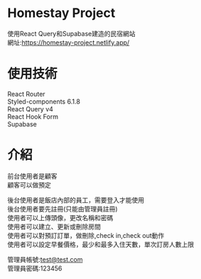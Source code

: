 # Homestay Project

使用React Query和Supabase建造的民宿網站 <br>
網址:https://homestay-project.netlify.app/

# 使用技術

React Router <br>
Styled-components 6.1.8 <br>
React Query v4 <br>
React Hook Form <br>
Supabase 

# 介紹

前台使用者是顧客<br>
顧客可以做預定<br>

後台使用者是飯店內部的員工，需要登入才能使用 <br>
後台使用者要先註冊(只能由管理員註冊) <br>
使用者可以上傳頭像，更改名稱和密碼 <br>
使用者可以建立、更新或刪除房間<br>
使用者可以對預訂訂單，做刪除,check in,check out動作 <br>
使用者可以設定早餐價格，最少和最多入住天數，單次訂房人數上限<br>

管理員帳號:test@test.com <br>
管理員密碼:123456
